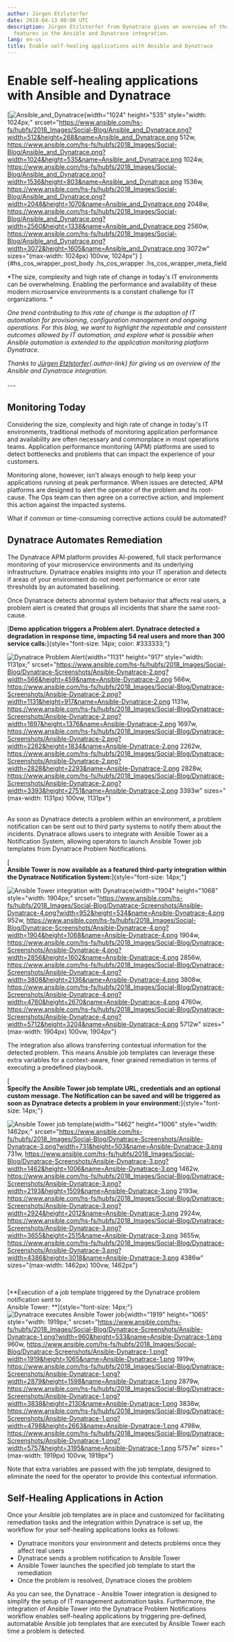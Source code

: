 ```yaml
---
author: Jürgen Etzlstorfer
date: 2018-04-13 00:00 UTC
description: Jürgen Etzlstorfer from Dynatrace gives an overview of the
  features in the Ansible and Dynatrace integration.
lang: en-us
title: Enable self-healing applications with Ansible and Dynatrace
---
```


# Enable self-healing applications with Ansible and Dynatrace

[![Ansible_and_Dynatrace](https://www.ansible.com/hs-fs/hubfs/2018_Images/Social-Blog/Ansible_and_Dynatrace.png?width=1024&height=535&name=Ansible_and_Dynatrace.png){width="1024"
height="535" style="width: 1024px;"
srcset="https://www.ansible.com/hs-fs/hubfs/2018_Images/Social-Blog/Ansible_and_Dynatrace.png?width=512&height=268&name=Ansible_and_Dynatrace.png 512w, https://www.ansible.com/hs-fs/hubfs/2018_Images/Social-Blog/Ansible_and_Dynatrace.png?width=1024&height=535&name=Ansible_and_Dynatrace.png 1024w, https://www.ansible.com/hs-fs/hubfs/2018_Images/Social-Blog/Ansible_and_Dynatrace.png?width=1536&height=803&name=Ansible_and_Dynatrace.png 1536w, https://www.ansible.com/hs-fs/hubfs/2018_Images/Social-Blog/Ansible_and_Dynatrace.png?width=2048&height=1070&name=Ansible_and_Dynatrace.png 2048w, https://www.ansible.com/hs-fs/hubfs/2018_Images/Social-Blog/Ansible_and_Dynatrace.png?width=2560&height=1338&name=Ansible_and_Dynatrace.png 2560w, https://www.ansible.com/hs-fs/hubfs/2018_Images/Social-Blog/Ansible_and_Dynatrace.png?width=3072&height=1605&name=Ansible_and_Dynatrace.png 3072w"
sizes="(max-width: 1024px) 100vw, 1024px"} ]{#hs_cos_wrapper_post_body
.hs_cos_wrapper .hs_cos_wrapper_meta_field

*The size, complexity and high rate of change in today's IT environments
can be overwhelming. Enabling the performance and availability of these
modern microservice environments is a constant challenge for IT
organizations. *

*One trend contributing to this rate of change is the adoption of IT
automation for provisioning, configuration management and ongoing
operations. For this blog, we want to highlight the repeatable and
consistent outcomes allowed by IT automation, and explore what is
possible when Ansible automation is extended to the application
monitoring platform Dynatrace.*

*Thanks to [Jürgen
Etzlstorfer](https://www.ansible.com/blog/author/j%C3%BCrgen-etzlstorfer){.author-link} for
giving us an overview of the Ansible and Dynatrace integration.*\
*\
\-\--*

## Monitoring Today

Considering the size, complexity and high rate of change in today\'s IT
environments, traditional methods of monitoring application performance
and availability are often necessary and commonplace in most operations
teams. Application performance monitoring (APM) platforms are used to
detect bottlenecks and problems that can impact the experience of your
customers.

Monitoring alone, however, isn't always enough to help keep your
applications running at peak performance. When issues are detected, APM
platforms are designed to alert the operator of the problem and its
root-cause. The Ops team can then agree on a corrective action, and
implement this action against the impacted systems.

What if common or time-consuming corrective actions could be automated?

## Dynatrace Automates Remediation

The Dynatrace APM platform provides AI-powered, full stack performance
monitoring of your microservice environments and its underlying
infrastructure. Dynatrace enables insights into your IT operation and
detects if areas of your environment do not meet performance or error
rate thresholds by an automated baselining.

Once Dynatrace detects abnormal system behavior that affects real users,
a problem alert is created that groups all incidents that share the same
root-cause.

[**Demo application triggers a Problem alert. Dynatrace detected a
degradation in response time, impacting 54 real users and more than 300
service calls:**]{style="font-size: 14px; color: #333333;"}

![Dynatrace Problem
Alert](https://www.ansible.com/hs-fs/hubfs/2018_Images/Social-Blog/Dynatrace-Screenshots/Ansible-Dynatrace-2.png?width=1131&height=917&name=Ansible-Dynatrace-2.png){width="1131"
height="917" style="width: 1131px;"
srcset="https://www.ansible.com/hs-fs/hubfs/2018_Images/Social-Blog/Dynatrace-Screenshots/Ansible-Dynatrace-2.png?width=566&height=459&name=Ansible-Dynatrace-2.png 566w, https://www.ansible.com/hs-fs/hubfs/2018_Images/Social-Blog/Dynatrace-Screenshots/Ansible-Dynatrace-2.png?width=1131&height=917&name=Ansible-Dynatrace-2.png 1131w, https://www.ansible.com/hs-fs/hubfs/2018_Images/Social-Blog/Dynatrace-Screenshots/Ansible-Dynatrace-2.png?width=1697&height=1376&name=Ansible-Dynatrace-2.png 1697w, https://www.ansible.com/hs-fs/hubfs/2018_Images/Social-Blog/Dynatrace-Screenshots/Ansible-Dynatrace-2.png?width=2262&height=1834&name=Ansible-Dynatrace-2.png 2262w, https://www.ansible.com/hs-fs/hubfs/2018_Images/Social-Blog/Dynatrace-Screenshots/Ansible-Dynatrace-2.png?width=2828&height=2293&name=Ansible-Dynatrace-2.png 2828w, https://www.ansible.com/hs-fs/hubfs/2018_Images/Social-Blog/Dynatrace-Screenshots/Ansible-Dynatrace-2.png?width=3393&height=2751&name=Ansible-Dynatrace-2.png 3393w"
sizes="(max-width: 1131px) 100vw, 1131px"}\
 

As soon as Dynatrace detects a problem within an environment, a problem
notification can be sent out to third party systems to notify them about
the incidents. Dynatrace allows users to integrate with Ansible Tower as
a Notification System, allowing operators to launch Ansible Tower job
templates from Dynatrace Problem Notifications.

[**\
Ansible Tower is now available as a featured third-party integration
within the Dynatrace Notification System:**]{style="font-size: 14px;"}

![Ansible Tower integration with
Dynatrace](https://www.ansible.com/hs-fs/hubfs/2018_Images/Social-Blog/Dynatrace-Screenshots/Ansible-Dynatrace-4.png?width=1904&height=1068&name=Ansible-Dynatrace-4.png){width="1904"
height="1068" style="width: 1904px;"
srcset="https://www.ansible.com/hs-fs/hubfs/2018_Images/Social-Blog/Dynatrace-Screenshots/Ansible-Dynatrace-4.png?width=952&height=534&name=Ansible-Dynatrace-4.png 952w, https://www.ansible.com/hs-fs/hubfs/2018_Images/Social-Blog/Dynatrace-Screenshots/Ansible-Dynatrace-4.png?width=1904&height=1068&name=Ansible-Dynatrace-4.png 1904w, https://www.ansible.com/hs-fs/hubfs/2018_Images/Social-Blog/Dynatrace-Screenshots/Ansible-Dynatrace-4.png?width=2856&height=1602&name=Ansible-Dynatrace-4.png 2856w, https://www.ansible.com/hs-fs/hubfs/2018_Images/Social-Blog/Dynatrace-Screenshots/Ansible-Dynatrace-4.png?width=3808&height=2136&name=Ansible-Dynatrace-4.png 3808w, https://www.ansible.com/hs-fs/hubfs/2018_Images/Social-Blog/Dynatrace-Screenshots/Ansible-Dynatrace-4.png?width=4760&height=2670&name=Ansible-Dynatrace-4.png 4760w, https://www.ansible.com/hs-fs/hubfs/2018_Images/Social-Blog/Dynatrace-Screenshots/Ansible-Dynatrace-4.png?width=5712&height=3204&name=Ansible-Dynatrace-4.png 5712w"
sizes="(max-width: 1904px) 100vw, 1904px"} 

The integration also allows transferring contextual information for the
detected problem. This means Ansible job templates can leverage these
extra variables for a context-aware, finer grained remediation in terms
of executing a predefined playbook. 

[**\
Specify the Ansible Tower job template URL, credentials and an optional
custom message. The Notification can be saved and will be triggered as
soon as Dynatrace detects a problem in your
environment:**]{style="font-size: 14px;"}

![Ansible Tower job
template](https://www.ansible.com/hs-fs/hubfs/2018_Images/Social-Blog/Dynatrace-Screenshots/Ansible-Dynatrace-3.png?width=1462&height=1006&name=Ansible-Dynatrace-3.png){width="1462"
height="1006" style="width: 1462px;"
srcset="https://www.ansible.com/hs-fs/hubfs/2018_Images/Social-Blog/Dynatrace-Screenshots/Ansible-Dynatrace-3.png?width=731&height=503&name=Ansible-Dynatrace-3.png 731w, https://www.ansible.com/hs-fs/hubfs/2018_Images/Social-Blog/Dynatrace-Screenshots/Ansible-Dynatrace-3.png?width=1462&height=1006&name=Ansible-Dynatrace-3.png 1462w, https://www.ansible.com/hs-fs/hubfs/2018_Images/Social-Blog/Dynatrace-Screenshots/Ansible-Dynatrace-3.png?width=2193&height=1509&name=Ansible-Dynatrace-3.png 2193w, https://www.ansible.com/hs-fs/hubfs/2018_Images/Social-Blog/Dynatrace-Screenshots/Ansible-Dynatrace-3.png?width=2924&height=2012&name=Ansible-Dynatrace-3.png 2924w, https://www.ansible.com/hs-fs/hubfs/2018_Images/Social-Blog/Dynatrace-Screenshots/Ansible-Dynatrace-3.png?width=3655&height=2515&name=Ansible-Dynatrace-3.png 3655w, https://www.ansible.com/hs-fs/hubfs/2018_Images/Social-Blog/Dynatrace-Screenshots/Ansible-Dynatrace-3.png?width=4386&height=3018&name=Ansible-Dynatrace-3.png 4386w"
sizes="(max-width: 1462px) 100vw, 1462px"}

 

[**Execution of a job template triggered by the Dynatrace problem
notification sent to\
Ansible Tower: **]{style="font-size: 14px;"}\
![Dynatrace executes Ansible Tower
job](https://www.ansible.com/hs-fs/hubfs/2018_Images/Social-Blog/Dynatrace-Screenshots/Ansible-Dynatrace-1.png?width=1919&height=1065&name=Ansible-Dynatrace-1.png){width="1919"
height="1065" style="width: 1919px;"
srcset="https://www.ansible.com/hs-fs/hubfs/2018_Images/Social-Blog/Dynatrace-Screenshots/Ansible-Dynatrace-1.png?width=960&height=533&name=Ansible-Dynatrace-1.png 960w, https://www.ansible.com/hs-fs/hubfs/2018_Images/Social-Blog/Dynatrace-Screenshots/Ansible-Dynatrace-1.png?width=1919&height=1065&name=Ansible-Dynatrace-1.png 1919w, https://www.ansible.com/hs-fs/hubfs/2018_Images/Social-Blog/Dynatrace-Screenshots/Ansible-Dynatrace-1.png?width=2879&height=1598&name=Ansible-Dynatrace-1.png 2879w, https://www.ansible.com/hs-fs/hubfs/2018_Images/Social-Blog/Dynatrace-Screenshots/Ansible-Dynatrace-1.png?width=3838&height=2130&name=Ansible-Dynatrace-1.png 3838w, https://www.ansible.com/hs-fs/hubfs/2018_Images/Social-Blog/Dynatrace-Screenshots/Ansible-Dynatrace-1.png?width=4798&height=2663&name=Ansible-Dynatrace-1.png 4798w, https://www.ansible.com/hs-fs/hubfs/2018_Images/Social-Blog/Dynatrace-Screenshots/Ansible-Dynatrace-1.png?width=5757&height=3195&name=Ansible-Dynatrace-1.png 5757w"
sizes="(max-width: 1919px) 100vw, 1919px"}

Note that extra variables are passed with the job template, designed to eliminate the need for the operator to provide this contextual information.

## Self-Healing Applications in Action

Once your Ansible job templates are in place and customized for
facilitating remediation tasks and the integration within Dynatrace is
set up, the workflow for your self-healing applications looks as
follows:

-   Dynatrace monitors your environment and detects problems once they
    affect real users
-   Dynatrace sends a problem notification to Ansible Tower
-   Ansible Tower launches the specified job template to start the
    remediation
-   Once the problem is resolved, Dynatrace closes the problem

As you can see, the Dynatrace - Ansible Tower integration is designed to
simplify the setup of IT management automation tasks. Furthermore, the
integration of Ansible Tower into the Dynatrace Problem Notifications
workflow enables self-healing applications by triggering pre-defined,
automatable Ansible job templates that are executed by Ansible Tower
each time a problem is detected.
